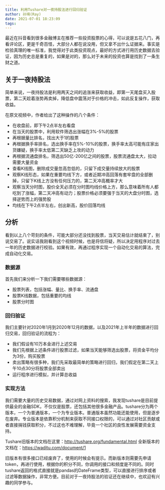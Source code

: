 ```yaml
---
title: 利用Tushare对一夜持股法进行回归验证
author: 孙琦(Ray)
date: 2021-07-01 18:23:09
tags:
---
```

最近在抖音看到很多金融博主在推荐一些投资股票的心得，可以说是五花八门，再看评论区，更是千奇百怪，大部分人都在说没用，但又拿不出什么证据来。事实是检验真理的唯一标准，我觉得对于此类投资观点，最好的方式进行用历史数据去验证，因为历史总是重复的，如果是对的，那么对于未来的投资也算是找到了一条生财之道。

<!-- more -->

## 关于一夜持股法

简单来说，一夜持股法是利用两天之间的追涨来获取收益，即第一天尾盘买入股票，第二天趁着涨势再卖掉，降低盘中震荡对于价格的冲击，如此反复操作，获取收益。

在原文视频中，作者给出了这种操作的八个条件：

* 在收盘前，即下午2点半左右看盘
* 在当天的股票中，利用软件筛选出涨幅在3%-5%的股票
* 再根据量比排名，找出大于1的股票
* 再根据换手率排名，选出换手率在5%-10%的股票，换手率太高可能有庄家出货嫌疑，换手率太低第二天缺乏上攻的动力
* 再根据流通盘排名，筛选出50亿-200亿之间的股票，股票流通盘太大，拉动需要大量资金
* 查看K线图，删除成交量忽高忽低的，只留下成交量持续放大的股票
* 观察K线形态，如果在重要均线下方，或者近期冲高回落有套牢盘的全部删掉，只留下K线上方没有任何压力的，第二天冲高概率才大
* 观察当天分时图，股价全天必须在分时图均线价格上方，那么意味着所有人都吃到了涨幅，第二天冲高有动力；股票价格必须要强于当天的大盘分时图，选择逆势而上的强势股
* 均线在下午2点半左右，创出新高，股价回落均线

## 分析

看到以上八个苛刻的条件，可能大部分还没找到股票，当天交易估计就结束了，别说交易了。说实话我刚看到这个视频时候，也是将信将疑，所以决定用程序对过去一年的历史数据进行校验。如果有效，再通过程序实现一个自动化交易的算法，完成自动化交易。

### 数据源

首先我们来分析一下我们需要哪些数据源：

* 股票列表，包括涨幅、量比、换手率、流通盘
* 股票K线数据，包括重要的均线
* 股票分时图

### 回归验证

我们主要针对2020年1月到2020年12月的数据，以及2021年上半年的数据进行回归交易，回归验证的流程为：

* 我们假设有10万本金进行上述交易
* 我们先根据上述条件进行股票过滤，如果当天能够筛选出股票，将资金平均分为3份，购买股票
* 卖出策略有很多种，我们先采取最简单的策略进行回归，我们假定在第二天上午10点30分将股票全部卖出
* 运行程序进行模拟，并计算总收益


### 实现方法

我们需要大量的历史交易数据，通过对网上资料的搜索，我发现tushare是目前提供最全的金融SDK，不仅仅是股票，还包括其他很多金融产品。tushare分为两个版本，一个为普通版本，一个为专业版本。普通版本虽然功能还能使用，但是逐步在废弃。专业版本是依靠积分机制来获取不同接口权限的，可以通过对社区贡献或者直接捐钱获取积分，不过这也不难理解，毕竟一个社区的良性发展需要资金支持。

Tushare旧版本的文档在这里：http://tushare.org/fundamental.html
全新版本的文档在：https://waditu.com/document/1

旧版本有很多接口已经废弃了，使用的时候会有提示。而新版本则需要先申请token，再进行使用，根据你的积分不同，你调用的接口和频度是不同的。同时tushare返回的格式直接就是pandas的DateFrame类型，可以直接进行排序或者过滤等数据操作，非常方便。目前对于一夜持股法的验证还在继续中，也欢迎有兴趣的同学参与。

